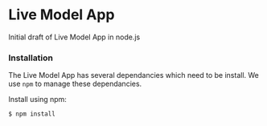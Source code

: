 Live Model App
========

Initial draft of Live Model App in node.js

### Installation 
The Live Model App has several dependancies which need to be install. We use `npm` to manage these dependancies.

Install using npm:

```
$ npm install
```

